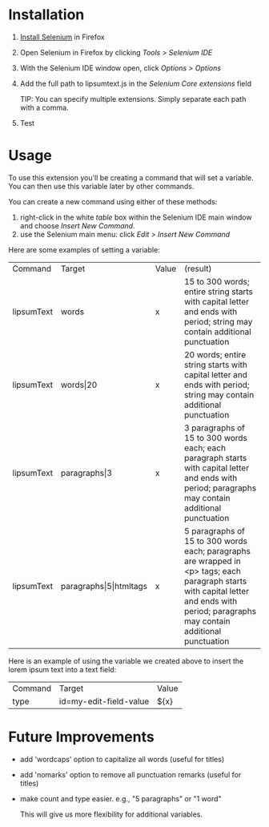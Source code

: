 # Installation
1. [Install Selenium](http://seleniumhq.org/) in Firefox
1. Open Selenium in Firefox by clicking *Tools > Selenium IDE*
1. With the Selenium IDE window open, click *Options > Options*

1. Add the full path to lipsumtext.js in the *Selenium Core extensions* field

	TIP: You can specify multiple extensions. Simply separate each path with a comma.  
1. Test
    
# Usage
To use this extension you'll be creating a command that will set a variable. You can then use this variable later by other commands.

You can create a new command using either of these methods:

1. right-click in the white *table* box within the Selenium IDE main window and choose *Insert New Command*.
1. use the Selenium main menu: click *Edit > Insert New Command*

Here are some examples of setting a variable:

<table>
	<tr>
		<td>Command</td>
		<td>Target</td>
		<td>Value</td>
		<td>(result)</td>
	</tr>
	<tr>
		<td>lipsumText</td>
		<td>words</td>
		<td>x</td>
		<td>15 to 300 words; entire string starts with capital letter and ends with period; string may contain additional punctuation</td>
	</tr>
	<tr>
		<td>lipsumText</td>
		<td>words|20</td>
		<td>x</td>
		<td>20 words; entire string starts with capital letter and ends with period; string may contain additional punctuation</td>
	</tr>
	<tr>
		<td>lipsumText</td>
		<td>paragraphs|3</td>
		<td>x</td>
		<td>3 paragraphs of 15 to 300 words each; each paragraph starts with capital letter and ends with period; paragraphs may contain additional punctuation</td>
	</tr>
	<tr>
		<td>lipsumText</td>
		<td>paragraphs|5|htmltags</td>
		<td>x</td>
		<td>5 paragraphs of 15 to 300 words each; paragraphs are wrapped in &lt;p&gt; tags; each paragraph starts with capital letter and ends with period; paragraphs may contain additional punctuation</td>
	</tr>
</table>

Here is an example of using the variable we created above to insert the lorem ipsum text into a text field:

<table>
	<tr>
		<td>Command</td>
		<td>Target</td>
		<td>Value</td>
	</tr>
	<tr>
		<td>type</td>
		<td>id=my-edit-field-value</td>
		<td>${x}</td>
	</tr>
</table>

# Future Improvements
- add 'wordcaps' option to capitalize all words (useful for titles)
- add 'nomarks' option to remove all punctuation remarks (useful for titles)
- make count and type easier. e.g., "5 paragraphs" or "1 word"

    This will give us more flexibility for additional variables.

